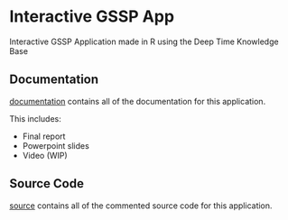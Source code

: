 # Interactive GSSP App
Interactive GSSP Application made in R using the Deep Time Knowledge Base

## Documentation

[documentation](./documentation) contains all of the documentation for this application.

This includes:
- Final report
- Powerpoint slides
- Video (WIP)

## Source Code

[source](./source) contains all of the commented source code for this application.
